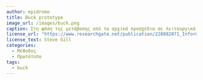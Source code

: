```yaml
---
author: epidrome
title: Buck prototype 
image_url: /images/buck.png
caption: Στη φάση της μετάβασης από τα αρχικά προσχέδια σε λειτουργικά πρωτότυπα υπάρχει πολύ μεγάλη ασάφεια αναφορικά με το λογισμικό και το υλικό, ειδικά στις περιπτώσεις που έχουμε νέες συσκευές, όπως ένα έξυπνο κινητό ή άλλες συσκευές διάχυτου υπολογισμού. Το πρωτότυπο υψηλής πιστότητας τύπου Buck γεφυρώνει αυτήν την μετάβαση με τη δημιουργική επαναχρησιμοποίηση υλικού και λογισμικού που ήδη υπάρχει, ακόμη και αν αυτά δεν θα είναι ίδια στο τελικό προϊόν, αρκεί να είναι αντιπροσωπευτικά της διάδρασης.
license_url: "https://www.researchgate.net/publication/228882871_Information_ergonomics_lectures_for_creative_prototyping"
license_text: Steve Gill 
categories:
  - Μέθοδος 
  - Πρωτότυπο 
tags:
  - buck 
---
```


